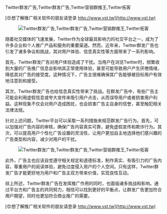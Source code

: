 Twitter群发广告,Twitter群发广告,Twitter营销群推王,Twitter拓客

[😍想了解推广相关软件的朋友请登录 http://www.vst.tw](http://www.vst.tw)

 <center><img src="https://vst.tw/MP4/tuiguang/png/5.png" alt="Twitter群发广告,Twitter群发广告,Twitter营销群推王,Twitter拓客"></center>

随着社交媒体的飞速发展，Twitter作为全球最具影响力的社交平台之一，成为了许多企业和个人推广产品和服务的重要渠道。然而，近年来，Twitter群发广告也引发了诸多争议和挑战，其对用户体验、信息真实性等方面带来了一系列影响。

首先，Twitter群发广告对用户体验造成了干扰。当用户在浏览Twitter时，频繁收到大量的广告推广信息会影响其正常使用体验，甚至可能导致用户产生厌倦情绪，降低其对广告的接受度。这种情况下，广告主很难确保其广告能够被目标用户有效地注意到和接受。

其次，Twitter群发广告也给信息真实性带来了挑战。在群发广告中，有些广告主可能会利用虚假信息或夸大宣传来吸引用户点击，从而误导用户或者损害用户利益。这种现象不仅会对用户造成困扰，也会损害广告主自身的信誉，甚至触犯相关法律法规。

针对上述问题，Twitter平台可以采取一系列措施来规范群发广告行为。首先，可以加强对广告内容的审核，确保广告内容真实可靠，避免虚假宣传和欺诈行为。其次，可以提高用户个性化广告设置的灵活性，让用户更加自主地选择他们感兴趣的广告类型和内容，减少对用户的干扰。

 <center><img src="https://vst.tw/MP4/tuiguang/png/2.png" alt="Twitter群发广告,Twitter群发广告,Twitter营销群推王,Twitter拓客"></center>

此外，广告主也应该自觉遵守相关规定和道德标准，制作真实、有吸引力的广告内容，尊重用户的阅读体验，避免过度侵入用户的个人空间。只有这样，Twitter群发广告才能更好地为用户和广告主双方带来价值，实现良性互动。

综上所述，Twitter群发广告在发挥推广作用的同时，也面临诸多挑战和影响。通过平台方和广告主的共同努力，相信可以找到更好的平衡点，让群发广告更加符合用户期望，同时也更加符合商业推广的需要。

[😍想了解推广相关软件的朋友请登录 http://www.vst.tw](http://www.vst.tw)



